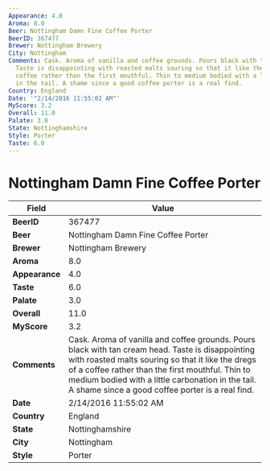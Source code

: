 ```yaml
---
Appearance: 4.0
Aroma: 8.0
Beer: Nottingham Damn Fine Coffee Porter
BeerID: 367477
Brewer: Nottingham Brewery
City: Nottingham
Comments: Cask. Aroma of vanilla and coffee grounds. Pours black with tan cream head.
  Taste is disappointing with roasted malts souring so that it like the dregs of a
  coffee rather than the first mouthful. Thin to medium bodied with a little carbonation
  in the tail. A shame since a good coffee porter is a real find.
Country: England
Date: '"2/14/2016 11:55:02 AM"'
MyScore: 3.2
Overall: 11.0
Palate: 3.0
State: Nottinghamshire
Style: Porter
Taste: 6.0
---
```


# Nottingham Damn Fine Coffee Porter

| Field         | Value |
|---------------|-------|
| **BeerID** | 367477 |
| **Beer** | Nottingham Damn Fine Coffee Porter |
| **Brewer** | Nottingham Brewery |
| **Aroma** | 8.0 |
| **Appearance** | 4.0 |
| **Taste** | 6.0 |
| **Palate** | 3.0 |
| **Overall** | 11.0 |
| **MyScore** | 3.2 |
| **Comments** | Cask. Aroma of vanilla and coffee grounds. Pours black with tan cream head. Taste is disappointing with roasted malts souring so that it like the dregs of a coffee rather than the first mouthful. Thin to medium bodied with a little carbonation in the tail. A shame since a good coffee porter is a real find. |
| **Date** | 2/14/2016 11:55:02 AM |
| **Country** | England |
| **State** | Nottinghamshire |
| **City** | Nottingham |
| **Style** | Porter |
